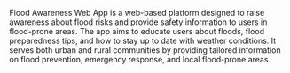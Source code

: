 
Flood Awareness Web App is a web-based platform designed to raise awareness about flood risks and provide safety information to users in flood-prone areas. The app aims to educate users about floods, flood preparedness tips, and how to stay up to date with weather conditions. It serves both urban and rural communities by providing tailored information on flood prevention, emergency response, and local flood-prone areas.

